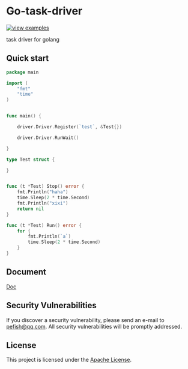 # Go-task-driver

[![view examples](https://img.shields.io/badge/learn%20by-examples-0C8EC5.svg?style=for-the-badge&logo=go)](https://github.com/pefish/go-task-driver)

task driver for golang

## Quick start

```go
package main

import (
	"fmt"
	"time"
)


func main() {

	driver.Driver.Register(`test`, &Test{})

	driver.Driver.RunWait()

}

type Test struct {

}


func (t *Test) Stop() error {
	fmt.Println("haha")
	time.Sleep(2 * time.Second)
	fmt.Println("xixi")
	return nil
}

func (t *Test) Run() error {
	for {
		fmt.Println(`a`)
		time.Sleep(2 * time.Second)
	}
}

```


## Document

[Doc](https://godoc.org/github.com/pefish/go-task-driver)

## Security Vulnerabilities

If you discover a security vulnerability, please send an e-mail to [pefish@qq.com](mailto:pefish@qq.com). All security vulnerabilities will be promptly addressed.

## License

This project is licensed under the [Apache License](LICENSE).
